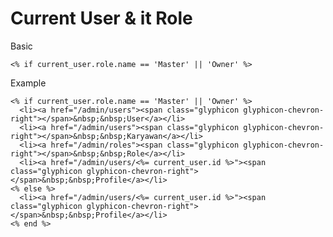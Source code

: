 # Current User & it Role

Basic

	<% if current_user.role.name == 'Master' || 'Owner' %>

Example

	<% if current_user.role.name == 'Master' || 'Owner' %>
	  <li><a href="/admin/users"><span class="glyphicon glyphicon-chevron-right"></span>&nbsp;&nbsp;User</a></li>
	  <li><a href="/admin/users"><span class="glyphicon glyphicon-chevron-right"></span>&nbsp;&nbsp;Karyawan</a></li>
	  <li><a href="/admin/roles"><span class="glyphicon glyphicon-chevron-right"></span>&nbsp;&nbsp;Role</a></li>
	  <li><a href="/admin/users/<%= current_user.id %>"><span class="glyphicon glyphicon-chevron-right"></span>&nbsp;&nbsp;Profile</a></li>
	<% else %>
	  <li><a href="/admin/users/<%= current_user.id %>"><span class="glyphicon glyphicon-chevron-right"></span>&nbsp;&nbsp;Profile</a></li>
	<% end %>
